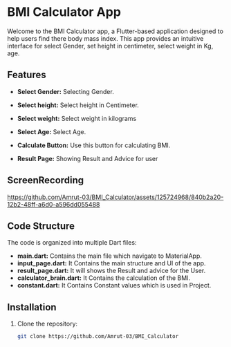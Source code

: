 # BMI Calculator App

Welcome to the BMI Calculator app, a Flutter-based application designed to help users find there body mass index. This app provides an intuitive interface for select Gender, set height in centimeter, select weight in Kg, age.

## Features

- **Select Gender:** Selecting Gender.

- **Select height:** Select height in Centimeter.

- **Select weight:** Select weight in kilograms

- **Select Age:** Select Age.

- **Calculate Button:** Use this button for calculating BMI.

- **Result Page:** Showing Result and Advice for user

## ScreenRecording

https://github.com/Amrut-03/BMI_Calculator/assets/125724968/840b2a20-12b2-48ff-a6d0-a596dd055488

## Code Structure

The code is organized into multiple Dart files:

- **main.dart:** Contains the main file which navigate to MaterialApp.
- **input_page.dart:** It Contains the main structure and UI of the app.
- **result_page.dart:** It will shows the Result and advice for the User.
- **calculator_brain.dart:** It Contains the calculation of the BMI.
- **constant.dart:** It Contains Constant values which is used in Project.

## Installation

1. Clone the repository:

   ```bash
   git clone https://github.com/Amrut-03/BMI_Calculator
